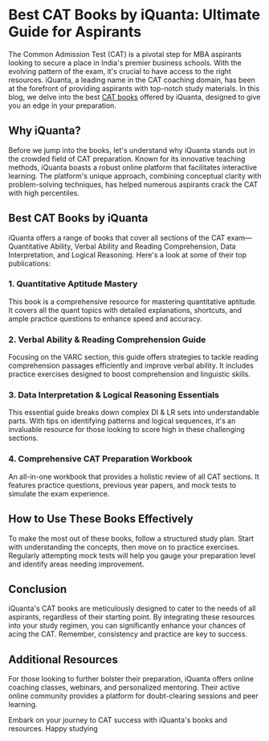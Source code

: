 # Best CAT Books by iQuanta: Ultimate Guide for Aspirants

The Common Admission Test (CAT) is a pivotal step for MBA aspirants looking to secure a place in India's premier business schools. With the evolving pattern of the exam, it's crucial to have access to the right resources. iQuanta, a leading name in the CAT coaching domain, has been at the forefront of providing aspirants with top-notch study materials. In this blog, we delve into the best [CAT books](https://www.iquanta.in/best-cat-books) offered by iQuanta, designed to give you an edge in your preparation.

## Why iQuanta?
Before we jump into the books, let's understand why iQuanta stands out in the crowded field of CAT preparation. Known for its innovative teaching methods, iQuanta boasts a robust online platform that facilitates interactive learning. The platform's unique approach, combining conceptual clarity with problem-solving techniques, has helped numerous aspirants crack the CAT with high percentiles.

## Best CAT Books by iQuanta
iQuanta offers a range of books that cover all sections of the CAT exam—Quantitative Ability, Verbal Ability and Reading Comprehension, Data Interpretation, and Logical Reasoning. Here's a look at some of their top publications:

### 1. Quantitative Aptitude Mastery
This book is a comprehensive resource for mastering quantitative aptitude. It covers all the quant topics with detailed explanations, shortcuts, and ample practice questions to enhance speed and accuracy.

### 2. Verbal Ability & Reading Comprehension Guide
Focusing on the VARC section, this guide offers strategies to tackle reading comprehension passages efficiently and improve verbal ability. It includes practice exercises designed to boost comprehension and linguistic skills.

### 3. Data Interpretation & Logical Reasoning Essentials
This essential guide breaks down complex DI & LR sets into understandable parts. With tips on identifying patterns and logical sequences, it's an invaluable resource for those looking to score high in these challenging sections.

### 4. Comprehensive CAT Preparation Workbook
An all-in-one workbook that provides a holistic review of all CAT sections. It features practice questions, previous year papers, and mock tests to simulate the exam experience.

## How to Use These Books Effectively
To make the most out of these books, follow a structured study plan. Start with understanding the concepts, then move on to practice exercises. Regularly attempting mock tests will help you gauge your preparation level and identify areas needing improvement.

## Conclusion
iQuanta's CAT books are meticulously designed to cater to the needs of all aspirants, regardless of their starting point. By integrating these resources into your study regimen, you can significantly enhance your chances of acing the CAT. Remember, consistency and practice are key to success.

## Additional Resources
For those looking to further bolster their preparation, iQuanta offers online coaching classes, webinars, and personalized mentoring. Their active online community provides a platform for doubt-clearing sessions and peer learning.

Embark on your journey to CAT success with iQuanta's books and resources. Happy studying
